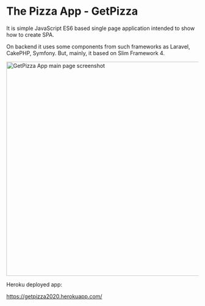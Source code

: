 # The Pizza App - GetPizza
It is simple JavaScript ES6 based single page application intended to show
how to create SPA.


On backend it uses some components from such frameworks as Laravel, CakePHP, Symfony.
But, mainly, it based on Slim Framework 4.

<img src="https://i.imgur.com/kSrDMLK.jpg" width="560" alt="GetPizza App main page screenshot" />

Heroku deployed app:

https://getpizza2020.herokuapp.com/


